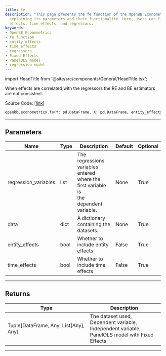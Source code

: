 ```yaml
---
title: fe
description: "This page presents the fe function of the OpenBB Econometrics Module,"
  explaining its parameters and their functionality. Here, users can find about entity
  effects, time effects, and regressors.
keywords:
- OpenBB Econometrics
- fe function
- entity effects
- time effects
- regressors
- Fixed Effects
- PanelOLS model
- regression model
---
```


import HeadTitle from '@site/src/components/General/HeadTitle.tsx';

<HeadTitle title="econometrics.fe - Reference | OpenBB SDK Docs" />

When effects are correlated with the regressors the RE and BE estimators are not consistent.

Source Code: [[link](https://github.com/OpenBB-finance/OpenBBTerminal/tree/main/openbb_terminal/econometrics/regression_model.py#L351)]

```python
openbb.econometrics.fe(Y: pd.DataFrame, X: pd.DataFrame, entity_effects: bool = False, time_effects: bool = False)
```

---

## Parameters

| Name | Type | Description | Default | Optional |
| ---- | ---- | ----------- | ------- | -------- |
| regression_variables | list | The regressions variables entered where the first variable is<br/>the dependent variable. | None | True |
| data | dict | A dictionary containing the datasets. | None | True |
| entity_effects | bool | Whether to include entity effects | False | True |
| time_effects | bool | Whether to include time effects | False | True |


---

## Returns

| Type | Description |
| ---- | ----------- |
| Tuple[DataFrame, Any, List[Any], Any] | The dataset used,<br/>Dependent variable,<br/>Independent variable,<br/>PanelOLS model with Fixed Effects |
---
